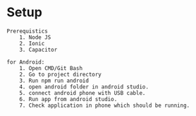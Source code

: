 # Setup
    
    Prerequistics
        1. Node JS
        2. Ionic
        3. Capacitor

    for Android: 
        1. Open CMD/Git Bash
        2. Go to project directory
        3. Run npm run android
        4. open android folder in android studio.
        5. connect android phone with USB cable.
        6. Run app from android studio.
        7. Check application in phone which should be running. 